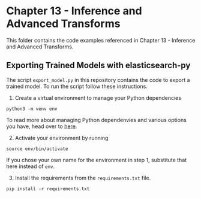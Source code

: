# Chapter 13 - Inference and Advanced Transforms

This folder contains the code examples referenced in Chapter 13 - Inference and Advanced Transforms.

## Exporting Trained Models with elasticsearch-py

The script `export_model.py` in this repository contains the code to export a trained model.
To run the script follow these instructions. 


1. Create a virtual environment to manage your Python dependencies

```
python3 -m venv env
```

To read more about managing Python dependenvies and various options you have, head over to
[here](https://docs.python-guide.org/). 

2. Activate your environment by running

```
source env/bin/activate
```

If you chose your own name for the environment in step 1, substitute that here instead of `env`. 

3. Install the requirements from the `requirements.txt` file.

```
pip install -r requirements.txt
```
